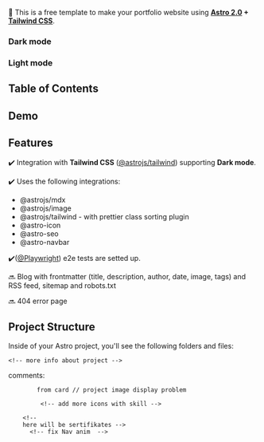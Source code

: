 💫 This is a free template to make your portfolio website using **[Astro 2.0](https://astro.build/blog/astro-2/) + [Tailwind CSS](https://tailwindcss.com/)**.

### Dark mode

### Light mode

## Table of Contents

## Demo

<!-- hghgf -->
## Features

✔️ Integration with **Tailwind CSS** ([@astrojs/tailwind](https://docs.astro.build/en/guides/integrations-guide/tailwind/)) supporting **Dark mode**.

✔️ Uses the following integrations:

- @astrojs/mdx
- @astrojs/image
- @astrojs/tailwind - with prettier class sorting plugin
- @astro-icon
- @astro-seo
- @astro-navbar

✔️([@Playwright](https://github.com/microsoft/playwright)) e2e tests are setted up.

🔜 Blog with frontmatter (title, description, author, date, image, tags) and RSS feed, sitemap and robots.txt

🔜 404 error page

## Project Structure

Inside of your Astro project, you'll see the following folders and files:

```
<!-- more info about project -->
```
<!-- - Align fonts throughout the project
- Fix display of projects, with transition to working links. 
- Upload projects to hosting
- Sort out the functionality of the projects
- Add more information about skills
- Remove comments from files
- Add links to articles and leetcode
Responsive -->

comments:
			<!-- /* Improve Page speed */
			/* https://css-tricks.com/almanac/properties/c/content-visibility/ */ -->

            from card // project image display problem

             <!-- add more icons with skill -->


<!-- more about contact -->
<!-- Add social media links  -->

<!-- 
		here will be skills with icones -->
		<!-- 
		here will be sertifikates -->
          <!-- fix Nav anim  -->